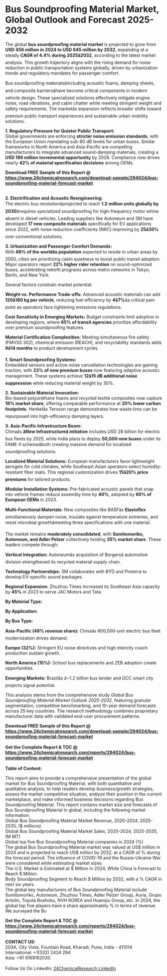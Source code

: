 <h1>Bus Soundproofing Material Market, Global Outlook and Forecast 2025-2032</h1><p>The global <strong>bus soundproofing material market</strong> is projected to grow from <strong>USD 456 million in 2024 to USD 645 million by 2032</strong>, expanding at a steady <strong>CAGR of 4.4% during 2025â2032</strong>, according to the latest market analysis. This growth trajectory aligns with the rising demand for noise reduction in public transportation systems globally, driven by urbanization trends and regulatory mandates for passenger comfort.</p><p>Bus soundproofing materialsâincluding acoustic foams, damping sheets, and composite barriersâhave become critical components in modern vehicle design. These specialized solutions effectively mitigate engine noise, road vibrations, and cabin chatter while meeting stringent weight and safety requirements. The marketâs expansion reflects broader shifts toward premium public transport experiences and sustainable urban mobility solutions.</p><p><strong>1. Regulatory Pressure for Quieter Public Transport:</strong><br>
Global governments are enforcing <strong>stricter noise emission standards</strong>, with the European Union mandating sub-80 dB levels for urban buses. Similar frameworks in North America and Asia-Pacific are compelling manufacturers to integrate advanced sound-damping materials, creating a <strong>USD 189 million incremental opportunity</strong> by 2028. Compliance now drives nearly <strong>42% of material specification decisions</strong> among OEMs.</p><div><b>Download FREE Sample of this Report @ 
            <a href="https://www.24chemicalresearch.com/download-sample/294024/bus-soundproofing-material-forecast-market">
            https://www.24chemicalresearch.com/download-sample/294024/bus-soundproofing-material-forecast-market</a></b></div><br><p><strong>2. Electrification and Acoustic Reengineering:</strong><br>
The electric bus revolutionâprojected to reach <strong>1.2 million units globally by 2030</strong>ârequires specialized soundproofing for high-frequency motor whine absent in diesel vehicles. Leading suppliers like Autoneum and 3M have developed <strong>17 new composite materials</strong> specifically for EV applications since 2022, with noise reduction coefficients (NRC) improving by <strong>25â30%</strong> over conventional solutions.</p><p><strong>3. Urbanization and Passenger Comfort Demands:</strong><br>
With <strong>68% of the worldâs population</strong> expected to reside in urban areas by 2050, cities are prioritizing cabin quietness to boost public transit adoption. Major operators report <strong>22% higher rider retention</strong> on sound-optimized buses, accelerating retrofit programs across metro networks in Tokyo, Berlin, and New York.</p><p>Several factors constrain market potential:</p><p><strong>Weight vs. Performance Trade-offs:</strong> Advanced acoustic materials can add <strong>120â180 kg per vehicle</strong>, reducing fuel efficiency by <strong>4â7%</strong>âa critical pain point as operators face tightening emissions regulations.</p><p><strong>Cost Sensitivity in Emerging Markets:</strong> Budget constraints limit adoption in developing regions, where <strong>65% of transit agencies</strong> prioritize affordability over premium soundproofing features.</p><p><strong>Material Certification Complexities:</strong> Meeting simultaneous fire safety (FMVSS 302), chemical emission (REACH), and recyclability standards adds <strong>9â14 months</strong> to product development cycles.</p><p><strong>1. Smart Soundproofing Systems:</strong><br>
Embedded sensors and active noise cancellation technologies are gaining traction, with <strong>23% of new premium buses</strong> now featuring adaptive acoustic management. These systems achieve <strong>12â15 dB additional noise suppression</strong> while reducing material weight by 30%.</p><p><strong>2. Sustainable Material Innovation:</strong><br>
Bio-based polyurethane foams and recycled textile composites now capture <strong>18% market share</strong>, offering comparable performance at <strong>20% lower carbon footprints</strong>. Henkelâs Teroson range demonstrates how waste tires can be repurposed into high-efficiency damping layers.</p><p><strong>3. Asia-Pacific Infrastructure Boom:</strong><br>
Chinaâs <strong>âNew Infrastructureâ initiative</strong> includes USD 28 billion for electric bus fleets by 2025, while India plans to deploy <strong>50,000 new buses</strong> under its FAME-II schemeâboth creating massive demand for localized soundproofing solutions.</p><p><strong>Localized Material Solutions:</strong> European manufacturers favor lightweight aerogels for cold climates, while Southeast Asian operators select humidity-resistant fiber mats. This regional customization drives <strong>15â20% price premiums</strong> for tailored products.</p><p><strong>Modular Installation Systems:</strong> Pre-fabricated acoustic panels that snap into vehicle frames reduce assembly time by <strong>40%</strong>, adopted by <strong>60% of European OEMs</strong> in 2023.</p><p><strong>Multi-Functional Materials:</strong> New composites like BASFâs <strong>Elastoflex</strong> simultaneously dampen noise, insulate against temperature extremes, and resist microbial growthâmeeting three specifications with one material.</p><p>The market remains <strong>moderately consolidated</strong>, with <strong>Sumitomoriko, Autoneum, and Adler Pelzer</strong> collectively holding <strong>35% market share</strong>. These leaders compete through:</p><p><strong>Vertical Integration:</strong> Autoneumâs acquisition of Borgersâ automotive division strengthened its recycled material supply chain.</p><p><strong>Technology Partnerships:</strong> 3M collaborates with BYD and Proterra to develop EV-specific sound packages.</p><p><strong>Regional Expansion:</strong> Zhuzhou Times increased its Southeast Asia capacity by <strong>45%</strong> in 2023 to serve JAC Motors and Tata.</p><p><strong>By Material Type:</strong></p><p><strong>By Application:</strong></p><p><strong>By Bus Type:</strong></p><p><strong>Asia-Pacific (48% revenue share):</strong> Chinaâs 600,000-unit electric bus fleet modernization drives demand.</p><p><strong>Europe (32%):</strong> Stringent EU noise directives and high intercity coach production sustain growth.</p><p><strong>North America (15%):</strong> School bus replacements and ZEB adoption create opportunities.</p><p><strong>Emerging Markets:</strong> Brazilâs â¬1.2 billion bus tender and GCC smart city projects signal potential.</p><p>This analysis stems from the comprehensive study <em>Global Bus Soundproofing Material Market Outlook 2025-2032</em>, featuring granular segmentation, competitive benchmarking, and 10-year demand forecasts across 25 key countries. The research methodology combines proprietary manufacturer data with validated end-user procurement patterns.</p><div><b>Download FREE Sample of this Report @ 
            <a href="https://www.24chemicalresearch.com/download-sample/294024/bus-soundproofing-material-forecast-market">
            https://www.24chemicalresearch.com/download-sample/294024/bus-soundproofing-material-forecast-market</a></b></div><br><div><b>Get the Complete Report & TOC @ 
            <a href="https://www.24chemicalresearch.com/reports/294024/bus-soundproofing-material-forecast-market">
            https://www.24chemicalresearch.com/reports/294024/bus-soundproofing-material-forecast-market</a></b></div><br>
            <b>Table of Content:</b><p>This report aims to provide a comprehensive presentation of the global market for Bus Soundproofing Material, with both quantitative and qualitative analysis, to help readers develop business/growth strategies, assess the market competitive situation, analyze their position in the current marketplace, and make informed business decisions regarding Bus Soundproofing Material. This report contains market size and forecasts of Bus Soundproofing Material in global, including the following market information:<br />
Global Bus Soundproofing Material Market Revenue, 2020-2024, 2025-2035, ($ millions)<br />
Global Bus Soundproofing Material Market Sales, 2020-2024, 2025-2035, (M MT)<br />
Global top five Bus Soundproofing Material companies in 2024 (%)<br />
The global Bus Soundproofing Material market was valued at US$ million in 2024 and is projected to reach US$ million by 2032, at a CAGR of % during the forecast period. The influence of COVID-19 and the Russia-Ukraine War were considered while estimating market sizes.<br />
The U.S. Market is Estimated at $ Million in 2024, While China is Forecast to Reach $ Million.<br />
Body Soundproofing Segment to Reach $ Million by 2032, with a % CAGR in next six years.<br />
The global key manufacturers of Bus Soundproofing Material include Sumitomoriko, Autoneum, Zhuzhou Times, Adler Pelzer Group, Auria, Grupo Antolin, Toyota Boshoku, NVH KOREA and Huanqiu Group, etc. in 2024, the global top five players have a share approximately % in terms of revenue.<br />
We surveyed the Bu</p><div><b>Get the Complete Report & TOC @ 
            <a href="https://www.24chemicalresearch.com/reports/294024/bus-soundproofing-material-forecast-market">
            https://www.24chemicalresearch.com/reports/294024/bus-soundproofing-material-forecast-market</a></b></div><br><b>CONTACT US:</b><br>
            203A, City Vista, Fountain Road, Kharadi, Pune, India - 411014<br>
            International: +1(332) 2424 294<br>
            Asia: +91 9169162030 <br><br>
            Follow Us On LinkedIn: <a href="https://www.linkedin.com/company/24chemicalresearch/">24ChemicalResearch LinkedIn</a>